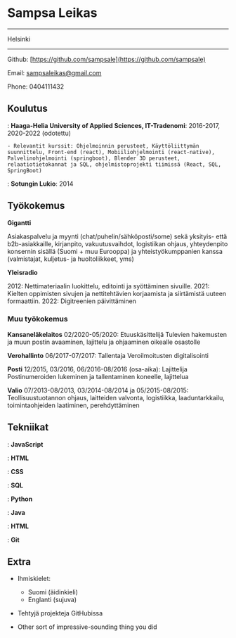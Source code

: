 Sampsa Leikas
============

-------------------     ----------------------------
Helsinki                
-------------------     ----------------------------

Github: [https://github.com/sampsale](https://github.com/sampsale)


Email: sampsaleikas@gmail.com 

Phone: 0404111432

Koulutus
---------

    
:   **Haaga-Helia University of Applied Sciences, IT-Tradenomi**: 2016-2017, 2020-2022 (odotettu)

    
    - Relevantit kurssit: Ohjelmoinnin perusteet, Käyttöliittymän suunnittelu, Front-end (react), Mobiiliohjelmointi (react-native), Palvelinohjelmointi (springboot), Blender 3D perusteet, relaatiotietokannat ja SQL, ohjelmistoprojekti tiimissä (React, SQL, SpringBoot)

    
:   **Sotungin Lukio**:
    2014

## Työkokemus


**Gigantti**

Asiakaspalvelu ja myynti (chat/puhelin/sähköposti/some) sekä yksityis- että b2b-asiakkaille, kirjanpito, vakuutusvaihdot, logistiikan ohjaus, yhteydenpito konsernin sisällä (Suomi + muu Eurooppa) ja yhteistyökumppanien kanssa (valmistajat, kuljetus- ja huoltoliikkeet, yms)  

**Yleisradio**

2012: Nettimateriaalin luokittelu, editointi ja syöttäminen sivuille. 2021: Kielten oppimisten sivujen ja nettitehtävien korjaamista ja siirtämistä uuteen formaattiin. 2022: Digitreenien päivittäminen

### Muu työkokemus

**Kansaneläkelaitos** 02/2020-05/2020:
Etuuskäsittelijä
Tulevien hakemusten ja muun postin avaaminen, lajittelu ja ohjaaminen oikealle osastolle

**Verohallinto** 06/2017-07/2017:
Tallentaja
Veroilmoitusten digitalisointi

**Posti** 12/2015, 03/2016, 06/2016-08/2016 (osa-aika):
Lajittelija
Postinumeroiden lukeminen ja tallentaminen koneelle, lajittelua	

**Valio** 07/2013-08/2013, 03/2014-08/2014 ja 05/2015-08/2015:
Teollisuustuotannon ohjaus, laitteiden valvonta, logistiikka, laaduntarkkailu, toimintaohjeiden laatiminen, perehdyttäminen

## Tekniikat

:   **JavaScript**
    

:   **HTML** 

:   **CSS**

:   **SQL**

:   **Python** 

:   **Java**

:   **HTML** 

:   **Git**


Extra 
----------------------------------------

* Ihmiskielet:

     * Suomi (äidinkieli) 
     * Englanti (sujuva)

* Tehtyjä projekteja GitHubissa

* Other sort of impressive-sounding thing you did
